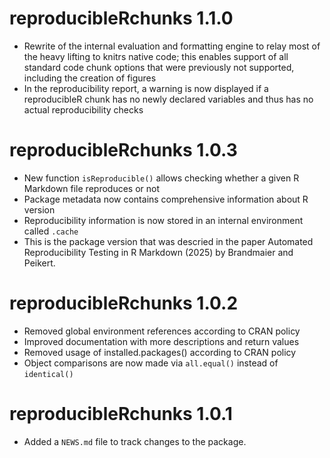 # reproducibleRchunks 1.1.0

* Rewrite of the internal evaluation and formatting engine to relay most of the heavy
lifting to knitrs native code; this enables support of all standard code chunk options that
were previously not supported, including the creation of figures
* In the reproducibility report, a warning is now displayed if a reproducibleR chunk has no newly declared variables and thus has no actual reproducibility checks

# reproducibleRchunks 1.0.3

* New function `isReproducible()` allows checking whether a given R Markdown file reproduces or not
* Package metadata now contains comprehensive information about R version
* Reproducibility information is now stored in an internal environment called `.cache`
* This is the package version that was descried in the paper Automated Reproducibility Testing in R Markdown (2025) by Brandmaier and Peikert.

# reproducibleRchunks 1.0.2

* Removed global environment references according to CRAN policy
* Improved documentation with more descriptions and return values
* Removed usage of installed.packages() according to CRAN policy
* Object comparisons are now made via `all.equal()` instead of `identical()`

# reproducibleRchunks 1.0.1

* Added a `NEWS.md` file to track changes to the package.
